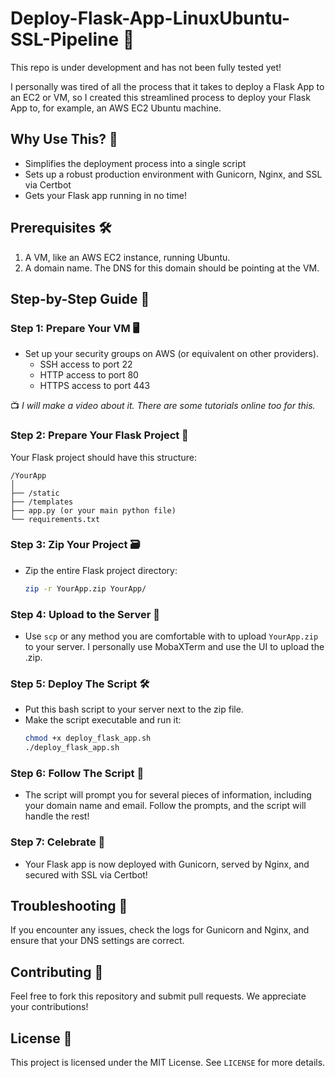 # Deploy-Flask-App-LinuxUbuntu-SSL-Pipeline 🚀

This repo is under development and has not been fully tested yet!

I personally was tired of all the process that it takes to deploy a Flask App to an EC2 or VM, so I created this streamlined process to deploy your Flask App to, for example, an AWS EC2 Ubuntu machine. 

## Why Use This? 🤔
* Simplifies the deployment process into a single script
* Sets up a robust production environment with Gunicorn, Nginx, and SSL via Certbot
* Gets your Flask app running in no time!

## Prerequisites 🛠
1) A VM, like an AWS EC2 instance, running Ubuntu.
2) A domain name. The DNS for this domain should be pointing at the VM.

## Step-by-Step Guide 🚶

### Step 1: Prepare Your VM 🖥
- Set up your security groups on AWS (or equivalent on other providers).
  - SSH access to port 22
  - HTTP access to port 80
  - HTTPS access to port 443

📺 _I will make a video about it. There are some tutorials online too for this._

### Step 2: Prepare Your Flask Project 📁
Your Flask project should have this structure:
```
/YourApp
│
├── /static
├── /templates
├── app.py (or your main python file)
└── requirements.txt
```

### Step 3: Zip Your Project 🗃
- Zip the entire Flask project directory:
  ```bash
  zip -r YourApp.zip YourApp/
  ```

### Step 4: Upload to the Server 🚀
- Use `scp` or any method you are comfortable with to upload `YourApp.zip` to your server. I personally use MobaXTerm and use the UI to upload the .zip.

### Step 5: Deploy The Script 🛠
- Put this bash script to your server next to the zip file. 
- Make the script executable and run it:
  ```bash
  chmod +x deploy_flask_app.sh
  ./deploy_flask_app.sh
  ```

### Step 6: Follow The Script 🧙
- The script will prompt you for several pieces of information, including your domain name and email. Follow the prompts, and the script will handle the rest!

### Step 7: Celebrate 🎉
- Your Flask app is now deployed with Gunicorn, served by Nginx, and secured with SSL via Certbot!

## Troubleshooting 🚧
If you encounter any issues, check the logs for Gunicorn and Nginx, and ensure that your DNS settings are correct.

## Contributing 🤝
Feel free to fork this repository and submit pull requests. We appreciate your contributions!

## License 📝
This project is licensed under the MIT License. See `LICENSE` for more details.

```